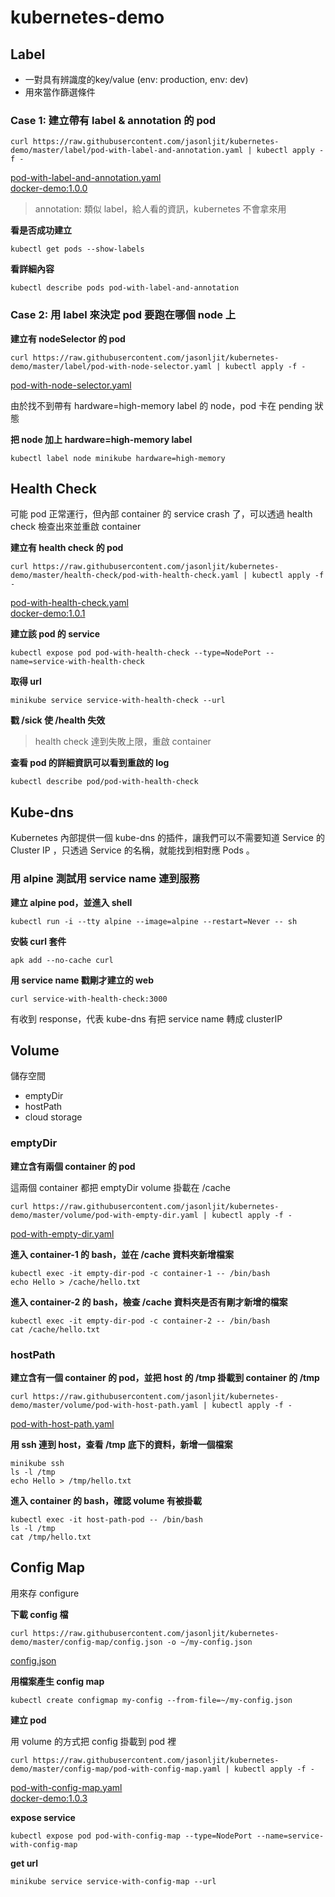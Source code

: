 # kubernetes-demo

## Label

- 一對具有辨識度的key/value (env: production, env: dev)
- 用來當作篩選條件


### Case 1: 建立帶有 label & annotation 的 pod
```
curl https://raw.githubusercontent.com/jasonljit/kubernetes-demo/master/label/pod-with-label-and-annotation.yaml | kubectl apply -f -
```
[pod-with-label-and-annotation.yaml](https://github.com/jasonljit/kubernetes-demo/blob/master/label/pod-with-label-and-annotation.yaml)  
[docker-demo:1.0.0](https://github.com/jasonljit/kubernetes-demo/blob/master/label/docker-demo-1.0.0/index.js)
> annotation: 類似 label，給人看的資訊，kubernetes 不會拿來用

**看是否成功建立**
```
kubectl get pods --show-labels
```

**看詳細內容**
```
kubectl describe pods pod-with-label-and-annotation
```

### Case 2: 用 label 來決定 pod 要跑在哪個 node 上
**建立有 nodeSelector 的 pod**
```
curl https://raw.githubusercontent.com/jasonljit/kubernetes-demo/master/label/pod-with-node-selector.yaml | kubectl apply -f -
```
[pod-with-node-selector.yaml](https://github.com/jasonljit/kubernetes-demo/blob/master/label/pod-with-node-selector.yaml)  

由於找不到帶有 hardware=high-memory label 的 node，pod 卡在 pending 狀態

**把 node 加上 hardware=high-memory label**
```
kubectl label node minikube hardware=high-memory
```

## Health Check

可能 pod 正常運行，但內部 container 的 service crash 了，可以透過 health check 檢查出來並重啟 container

**建立有 health check 的 pod**
```
curl https://raw.githubusercontent.com/jasonljit/kubernetes-demo/master/health-check/pod-with-health-check.yaml | kubectl apply -f -
```
[pod-with-health-check.yaml](https://github.com/jasonljit/kubernetes-demo/blob/master/health-check/pod-with-health-check.yaml)  
[docker-demo:1.0.1](https://github.com/jasonljit/kubernetes-demo/blob/master/health-check/docker-demo-1.0.1/index.js)

**建立該 pod 的 service**
```
kubectl expose pod pod-with-health-check --type=NodePort --name=service-with-health-check
```

**取得 url**
```
minikube service service-with-health-check --url
```

**戳 /sick 使 /health 失效**
> health check 達到失敗上限，重啟 container

**查看 pod 的詳細資訊可以看到重啟的 log**
```
kubectl describe pod/pod-with-health-check
```


## Kube-dns
Kubernetes 內部提供一個 kube-dns 的插件，讓我們可以不需要知道 Service 的 Cluster IP ，只透過 Service 的名稱，就能找到相對應 Pods 。

### 用 alpine 測試用 service name 連到服務

**建立 alpine pod，並進入 shell**
```
kubectl run -i --tty alpine --image=alpine --restart=Never -- sh
```

**安裝 curl 套件**
```
apk add --no-cache curl
```

**用 service name 戳剛才建立的 web**
```
curl service-with-health-check:3000
```
有收到 response，代表 kube-dns 有把 service name 轉成 clusterIP

## Volume

儲存空間
- emptyDir
- hostPath
- cloud storage

### emptyDir

**建立含有兩個 container 的 pod**

這兩個 container 都把 emptyDir volume 掛載在 /cache
```
curl https://raw.githubusercontent.com/jasonljit/kubernetes-demo/master/volume/pod-with-empty-dir.yaml | kubectl apply -f -
```
[pod-with-empty-dir.yaml](https://github.com/jasonljit/kubernetes-demo/blob/master/volume/pod-with-empty-dir.yaml)

**進入 container-1 的 bash，並在 /cache 資料夾新增檔案**
```
kubectl exec -it empty-dir-pod -c container-1 -- /bin/bash
echo Hello > /cache/hello.txt 
```

**進入 container-2 的 bash，檢查 /cache 資料夾是否有剛才新增的檔案**
```
kubectl exec -it empty-dir-pod -c container-2 -- /bin/bash
cat /cache/hello.txt 
```

### hostPath
**建立含有一個 container 的 pod，並把 host 的 /tmp 掛載到 container 的 /tmp**
```
curl https://raw.githubusercontent.com/jasonljit/kubernetes-demo/master/volume/pod-with-host-path.yaml | kubectl apply -f -
```
[pod-with-host-path.yaml](https://github.com/jasonljit/kubernetes-demo/blob/master/volume/pod-with-host-path.yaml)

**用 ssh 連到 host，查看 /tmp 底下的資料，新增一個檔案**
```
minikube ssh
ls -l /tmp
echo Hello > /tmp/hello.txt 
```

**進入 container 的 bash，確認 volume 有被掛載**
```
kubectl exec -it host-path-pod -- /bin/bash
ls -l /tmp
cat /tmp/hello.txt
```


## Config Map
用來存 configure

**下載 config 檔**
```
curl https://raw.githubusercontent.com/jasonljit/kubernetes-demo/master/config-map/config.json -o ~/my-config.json
```
[config.json](https://github.com/jasonljit/kubernetes-demo/blob/master/config-map/config.json)

**用檔案產生 config map**
```
kubectl create configmap my-config --from-file=~/my-config.json
```

**建立 pod**

用 volume 的方式把 config 掛載到 pod 裡
```
curl https://raw.githubusercontent.com/jasonljit/kubernetes-demo/master/config-map/pod-with-config-map.yaml | kubectl apply -f -
```
[pod-with-config-map.yaml](https://github.com/jasonljit/kubernetes-demo/blob/master/config-map/pod-with-config-map.yaml)  
[docker-demo:1.0.3](https://github.com/jasonljit/kubernetes-demo/blob/master/config-map/docker-demo-1.0.3/index.js)

**expose service**
```
kubectl expose pod pod-with-config-map --type=NodePort --name=service-with-config-map
```

**get url**
```
minikube service service-with-config-map --url
```
